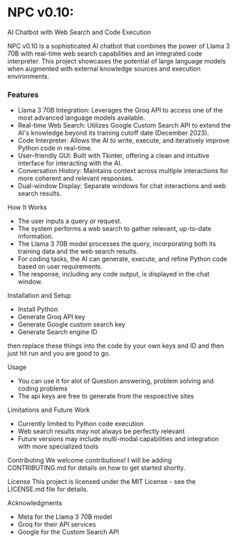 # NPC v0.10: 

AI Chatbot with Web Search and Code Execution

NPC v0.10 is a sophisticated AI chatbot that combines the power of Llama 3 70B with real-time web search capabilities and an integrated code interpreter. This project showcases the potential of large language models when augmented with external knowledge sources and execution environments.

### Features

- Llama 3 70B Integration: Leverages the Groq API to access one of the most advanced language models available.
- Real-time Web Search: Utilizes Google Custom Search API to extend the AI's knowledge beyond its training cutoff date (December 2023).
- Code Interpreter: Allows the AI to write, execute, and iteratively improve Python code in real-time.
- User-friendly GUI: Built with Tkinter, offering a clean and intuitive interface for interacting with the AI.
- Conversation History: Maintains context across multiple interactions for more coherent and relevant responses.
- Dual-window Display: Separate windows for chat interactions and web search results.

How It Works

- The user inputs a query or request.
- The system performs a web search to gather relevant, up-to-date information.
- The Llama 3 70B model processes the query, incorporating both its training data and the web search results.
- For coding tasks, the AI can generate, execute, and refine Python code based on user requirements.
- The response, including any code output, is displayed in the chat window.

Installation and Setup

- Install Python
- Generate Groq API key
- Generate Google custom search key
- Generate Search engine ID

then replace these things into the code by your own keys and ID and then just hit run and you are good to go.

Usage

- You can use it for alot of Question answering, problem solving and coding problems
- The api keys are free to generate from the respoective sites

Limitations and Future Work

- Currently limited to Python code execution
- Web search results may not always be perfectly relevant
- Future versions may include multi-modal capabilities and integration with more specialized tools

Contributing
We welcome contributions! I will be adding CONTRIBUTING.md for details on how to get started shortly.


License
This project is licensed under the MIT License - see the LICENSE.md file for details.

Acknowledgments

- Meta for the Llama 3 70B model
- Groq for their API services
- Google for the Custom Search API
